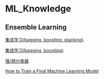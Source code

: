 # ML_Knowledge

## Ensemble Learning
[集成学习(bagging, boosting, stacking)](https://zhuanlan.zhihu.com/p/27689464).  

[集成学习(bagging, boosting)](https://easyaitech.medium.com/一文看懂集成学习-详解-bagging-boosting-以及他们的-4-点区别-6e3c72df05b8).  

[强/弱分类器](https://blog.csdn.net/hxxjxw/article/details/108269092?spm=1001.2101.3001.6650.1&utm_medium=distribute.pc_relevant.none-task-blog-2%7Edefault%7ECTRLIST%7ERate-1-108269092-blog-12749233.pc_relevant_recovery_v2&depth_1-utm_source=distribute.pc_relevant.none-task-blog-2%7Edefault%7ECTRLIST%7ERate-1-108269092-blog-12749233.pc_relevant_recovery_v2&utm_relevant_index=2)

[How to Train a Final Machine Learning Model](https://machinelearningmastery.com/train-final-machine-learning-model/)
